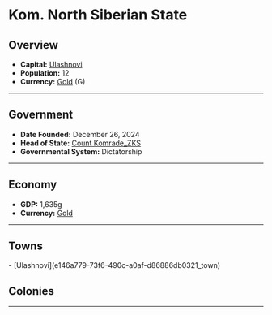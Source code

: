 <!--UNDEDITED FILE, remove this entire line if this file has been edited!-->
# <!--NAME-->Kom. North Siberian State<!--NAME-->

## Overview

- **Capital:** <!--CAPITAL_LINK-->[Ulashnovi](e146a779-73f6-490c-a0af-d86886db0321_town)<!--CAPITAL_LINK-->
- **Population:** <!--POPULATION-->12<!--POPULATION-->
- **Currency:** <!--CURRENCY_LINK-->[Gold](Gold_currency)<!--CURRENCY_LINK--> (<!--CURRENCY_ABV-->G<!--CURRENCY_ABV-->)

---

## Government

- **Date Founded:** <!--FOUNDED-->December 26, 2024<!--FOUNDED-->
- **Head of State:** <!--LEADER_TITLE_LINK-->[Count Komrade_ZKS](Komrade_ZKS_user)<!--LEADER_TITLE_LINK-->
- **Governmental System:** <!--GOVERNMENT-->Dictatorship<!--GOVERNMENT-->

---

## Economy

- **GDP:** <!--GDP-->1,635g<!--GDP-->
- **Currency:** <!--CURRENCY_LINK-->[Gold](Gold_currency)<!--CURRENCY_LINK-->

---

## Towns

<!--TOWNS-->- [Ulashnovi](e146a779-73f6-490c-a0af-d86886db0321_town)<!--TOWNS-->

## Colonies

<!--COLONIES--><!--COLONIES-->

---